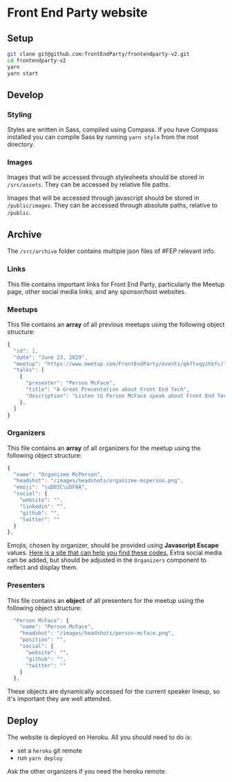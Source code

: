 # Front End Party website

## Setup

```sh
git clone git@github.com:frontEndParty/frontendparty-v2.git
cd frontendparty-v2
yarn
yarn start
```

## Develop

### Styling

Styles are written in Sass, compiled using Compass. If you have Compass installed you can compile Sass by running `yarn style` from the root directory.

### Images

Images that will be accessed through stylesheets should be stored in `/src/assets`. They can be accessed by relative file paths.

Images that will be accessed through javascript should be stored in `/public/images`. They can be accessed through absolute paths, relative to `/public`.

## Archive

The `/src/archive` folder contains multiple json files of #FEP relevant info.

### Links

This file contains important links for Front End Party, particularly the Meetup page, other social media links, and any sponsor/host websites.

### Meetups

This file contains an **array** of all previous meetups using the following object structure:

```js
{
  "id": 1,
  "date": "June 23, 2029",
  "meetup": "https://www.meetup.com/FrontEndParty/events/qkftvqyzhbfc/",
  "talks": [
    {
      "presenter": "Person McFace",
      "title": "A Great Presentation about Front End Tech",
      "description": "Listen to Person McFace speak about Front End Tech"
    },
  ]
}
```

### Organizers

This file contains an **array** of all organizers for the meetup using the following object structure:

```js
{
  "name": "Organizee McPerson",
  "headshot": "/images/headshots/organizee-mcperson.png",
  "emoji": "\uD83C\uDF8A",
  "social": {
    "website": "",
    "linkedin": "",
    "github": "",
    "twitter": ""
  }
},
```

Emojis, chosen by organizer, should be provided using **Javascript Escape** values. [Here is a site that can help you find these codes.](https://www.charbase.com/1f38a-unicode-confetti-ball) Extra social media can be added, but should be adjusted in the `Organizers` component to reflect and display them.

### Presenters

This file contains an **object** of all presenters for the meetup using the following object structure:

```js
  "Person McFace": {
    "name": "Person McFace",
    "headshot": "/images/headshots/person-mcface.png",
    "position": "",
    "social": {
      "website": "",
      "github": "",
      "twitter": ""
    }
  },
```

These objects are dynamically accessed for the current speaker lineup, so it's important they are well attended.

## Deploy

The website is deployed on Heroku. All you should need to do is:

* set a `heroku` git remote
* run `yarn deploy`

Ask the other organizers if you need the heroku remote.
